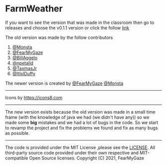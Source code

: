 # FarmWeather

If you want to see the version that was made in the classroom then go to releases and choose the v0.1.1 version or click the follow [link](https://github.com/FearMyGaze/FarmWeather/releases/tag/v0.1.1 "link")

The old version was made by the follow contributors
1. [@Monsta](https://github.com/Mon5ta "@Monsta")
2. [@FearMyGaze](https://github.com/FearMyGaze "@FearMyGaze")
3. [@BillAggelo](https://github.com/BillAggelo "@BillAggelo")
4. [@npetalid](https://github.com/npetalid "@npetalid")
5. [@TaxmasJr](https://github.com/TaxmasJr "@TaxmasJr")
6. [@ItIsIDuffy](https://github.com/ItIsIDuffy "@ItIsIDuffy")

The newer version is created by 
[@FearMyGaze](https://github.com/FearMyGaze "@FearMyGaze")
[@Monsta](https://github.com/Mon5ta "@Monsta")

------------
Icons by https://icons8.com

------------
The new version exists because the old version was made in a small time frame (with the knowledge of java we had (we didn't have any))
so we made some **big** mistakes and we had a lot of bugs in the code. So we start to revamp the project and fix the problems we found and fix as many bugs as possible.

------------
The code is provided under the MIT License ,please see the [LICENSE](https://github.com/FearMyGaze/FarmWeather/blob/master/LICENSE "LICENSE"). All third-party source code provided under their own respective and MIT-compatible Open Source licenses.
Copyright (C) 2021, FearMyGaze
